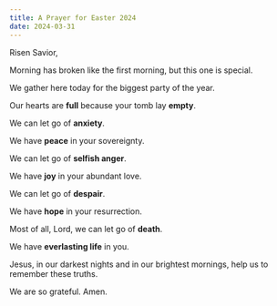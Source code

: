 ```yaml
---
title: A Prayer for Easter 2024
date: 2024-03-31
---
```


Risen Savior,

Morning has broken like the first morning, but this one is special.

We gather here today for the biggest party of the year.

Our hearts are **full** because your tomb lay **empty**.

We can let go of **anxiety**.

We have **peace** in your sovereignty.

We can let go of **selfish anger**.

We have **joy** in your abundant love.

We can let go of **despair**.

We have **hope** in your resurrection.

Most of all, Lord, we can let go of **death**.

We have **everlasting life** in you.

Jesus, in our darkest nights and in our brightest mornings, help us to remember these truths.

We are so grateful. Amen.
